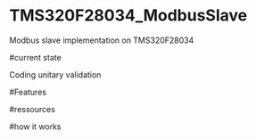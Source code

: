 # TMS320F28034_ModbusSlave
Modbus slave implementation on TMS320F28034

#current state

Coding unitary validation


#Features




#ressources




#how it works







